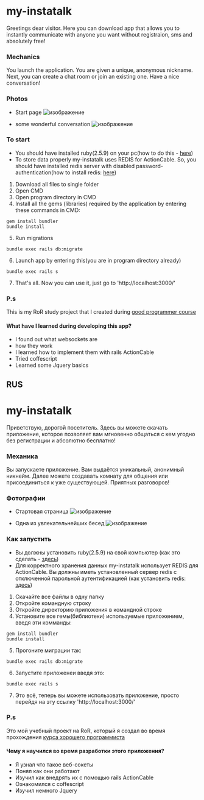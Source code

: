 # my-instatalk
Greetings dear visitor. Here you can download app that allows you to instantly communicate with anyone you want without registraion, sms and absolutely free!

### Mechanics
You launch the application. You are given a unique, anonymous nickname. Next, you can create a chat room or join an existing one. Have a nice conversation!

### Photos
- Start page
![изображение](https://user-images.githubusercontent.com/83035520/193475779-f834ba03-0424-481e-89c0-c6d421bb438c.png)

- some wonderful conversation
![изображение](https://user-images.githubusercontent.com/83035520/193475982-6cdbd056-a6ee-4307-a63e-b0f6d42a8544.png)

### To start

- You should have installed ruby(2.5.9) on your pc(how to do this - [here](https://www.ruby-lang.org/en/documentation/installation/))
- To store data properly my-instatalk uses REDIS for ActionCable. So, you should have installed redis server with disabled password-authentication(how to install redis: [here](https://www.digitalocean.com/community/tutorials/how-to-install-and-secure-redis-on-ubuntu-18-04))

1. Download all files to single folder
2. Open CMD
3. Open program directory in CMD
4. Install all the gems (libraries) required by the application by entering these commands in CMD:
```
gem install bundler
bundle install
```
5. Run migrations
```
bundle exec rails db:migrate
```
6. Launch app by entering this(you are in program directory already)
```
bundle exec rails s
```
7. That's all. Now you can use it, just go to 'http://localhost:3000/'

### P.s
This is my RoR study project that I created during  [good programmer course](https://goodprogrammer.ru/rails)

#### What have I learned during developing this app?
- I found out what websockets are
- how they work
- I learned how to implement them with rails ActionCable
- Tried coffescript
- Learned some Jquery basics

## RUS

# my-instatalk
Приветствую, дорогой посетитель. Здесь вы можете скачать приложение, которое позволяет вам мгновенно общаться с кем угодно без регистрации и абсолютно бесплатно!

### Механика
Вы запускаете приложение. Вам выдаётся уникальный, анонимный никнейм. Далее можете создавать комнату для общения или присоединиться к уже существующей. Приятных разговоров!

### Фотографии
- Стартовая страница
![изображение](https://user-images.githubusercontent.com/83035520/193475779-f834ba03-0424-481e-89c0-c6d421bb438c.png)

- Одна из увлекательнейших бесед
![изображение](https://user-images.githubusercontent.com/83035520/193475982-6cdbd056-a6ee-4307-a63e-b0f6d42a8544.png)

### Как запустить
- Вы должны установить ruby(2.5.9) на свой компьютер (как это сделать - [здесь](https://rubyrush.ru/steps/setup-ruby))
- Для корректного хранения данных my-instatalk использует REDIS для ActionCable. Вы должны иметь установленный сервер redis с отключенной парольной аутентификацией (как установить redis: [здесь](https://www.digitalocean.com/community/tutorials/how-to-install-and-secure-redis-on-ubuntu-18-04-ru))

1. Скачайте все файлы в одну папку
2. Откройте командную строку
3. Откройте директорию приложения в командной строке
4. Установите все гемы(библиотеки) используемые приложением, введя эти комманды:
```
gem install bundler
bundle install
```
5. Прогоните миграции так:
```
bundle exec rails db:migrate
```
6. Запустите приложенеи введя это:
```
bundle exec rails s
```
7. Это всё, теперь вы можете использовать приложение, просто перейдя на эту ссылку 'http://localhost:3000/'

### P.s
Это мой учебный проект на RoR, который я создал во время прохождения [курса хорошего программиста](https://goodprogrammer.ru/rails)


#### Чему я научился во время разработки этого приложения?
- Я узнал что такое веб-сокеты
- Понял как они работают
- Изучил как внедрять их с помощью rails ActionCable
- Ознакомился с coffescript
- Изучил немного Jquery
